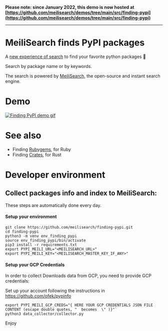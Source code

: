 **Please note: since January 2022, this demo is now hosted at [https://github.com/meilisearch/demos/tree/main/src/finding-pypi](https://github.com/meilisearch/demos/tree/main/src/finding-pypi)**

---

# MeiliSearch finds PyPI packages

A [new experience of search](https://pypi.meilisearch.com/) to find your favorite python packages 🎉

Search by package name or by keywords.

The search is powered by [MeiliSearch](https://github.com/meilisearch/MeiliSearch), the open-source and instant search engine.

# Demo

[![Finding PyPI demo gif](docs/img/demo-pypi-meili.gif)](https://meilisearch.github.io/finding-pypi)

# See also

- Finding [Rubygems](https://rubygems.meilisearch.com/), for Ruby
- Finding [Crates](https://crates.meilisearch.com/), for Rust

# Developer environment

## Collect packages info and index to MeiliSearch:

These steps are automatically done every day.

#### Setup your environment

```
git clone https://github.com/meilisearch/finding-pypi.git
cd finding-pypi
python3 -m venv env_finding_pypi
source env_finding_pypi/bin/activate
pip3 install -r requirements.txt
export PYPI_MEILI_URL="<MEILISEARCH_URL>"
export PYPI_MEILI_KEY="<MEILISEARCH_MASTER_KEY_IF_ANY>"
```

#### Setup your GCP Credentials

In order to collect Downloads data from GCP, you need to provide GCP credentials:

Set up your account following the instructions in https://github.com/ofek/pypinfo

```
export PYPI_MEILI_GCP_CREDS="{ HERE YOUR GCP CREDENTIALS JSON FILE CONTENT (escape double quotes, "  becomes  \" )}"`
python3 data_collector/collector.py
```

Enjoy
